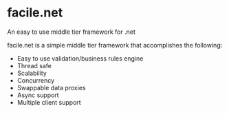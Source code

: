 # facile.net
An easy to use middle tier framework for .net

facile.net is a simple middle tier framework that accomplishes the following:

- Easy to use validation/business rules engine
- Thread safe
- Scalability
- Concurrency
- Swappable data proxies
- Async support
- Multiple client support
